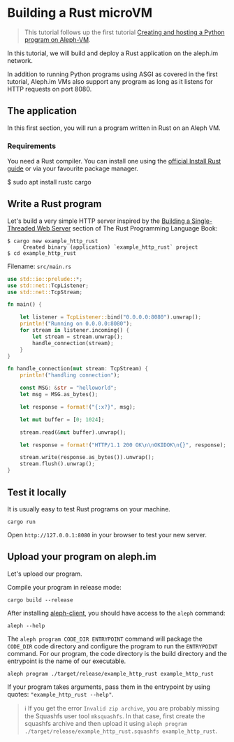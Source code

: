# Building a Rust microVM

> This tutorial follows up the first tutorial [Creating and hosting a Python program on Aleph-VM](../python/getting_started.md).

In this tutorial, we will build and deploy a Rust application on the aleph.im network.

In addition to running Python programs using ASGI as covered in the first tutorial, 
Aleph.im VMs also support any program as long as it listens for HTTP requests on port 8080.

## The application

In this first section, you will run a program written in Rust on an Aleph VM.

### Requirements

You need a Rust compiler. You can install one using the [official Install Rust guide](https://www.rust-lang.org/tools/install) 
or via your favourite package manager.

  $ sudo apt install rustc cargo

## Write a Rust program

Let's build a very simple HTTP server inspired by the [Building a Single-Threaded Web Server](https://doc.rust-lang.org/book/ch20-01-single-threaded.html)
section of The Rust Programming Language Book:

```shell
$ cargo new example_http_rust
     Created binary (application) `example_http_rust` project
$ cd example_http_rust
```

Filename: `src/main.rs`
```rust
use std::io::prelude::*;
use std::net::TcpListener;
use std::net::TcpStream;

fn main() {

    let listener = TcpListener::bind("0.0.0.0:8080").unwrap();
    println!("Running on 0.0.0.0:8080");
    for stream in listener.incoming() {
        let stream = stream.unwrap();
        handle_connection(stream);
    }
}

fn handle_connection(mut stream: TcpStream) {
    println!("handling connection");

    const MSG: &str = "helloworld";
    let msg = MSG.as_bytes();

    let response = format!("{:x?}", msg);

    let mut buffer = [0; 1024];

    stream.read(&mut buffer).unwrap();

    let response = format!("HTTP/1.1 200 OK\n\nOKIDOK\n{}", response);

    stream.write(response.as_bytes()).unwrap();
    stream.flush().unwrap();
}
```

## Test it locally

It is usually easy to test Rust programs on your machine.

```shell
cargo run
```

Open `http://127.0.0.1:8080` in your browser to test your new server.

## Upload your program on aleph.im

Let's upload our program.

Compile your program in release mode:
```shell
cargo build --release
```

After installing [aleph-client](https://github.com/aleph-im/aleph-client), you should have access to the `aleph` command:

```shell
aleph --help
```

The `aleph program CODE_DIR ENTRYPOINT` command will package the `CODE_DIR` code directory and configure the program
to run the `ENTRYPOINT` command.
For our program, the code directory is the build directory and the entrypoint is the name of our executable.

```shell
aleph program ./target/release/example_http_rust example_http_rust
```

If your program takes arguments, pass them in the entrypoint by using quotes: `"example_http_rust --help"`.

> ℹ️ If you get the error `Invalid zip archive`, you are probably missing the Squashfs user tool `mksquashfs`. 
> In that case, first create the squashfs archive and then upload it using `aleph program ./target/release/example_http_rust.squashfs example_http_rust`.
